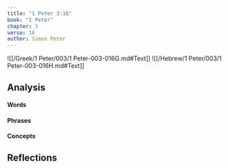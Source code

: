 ```yaml
---
title: "1 Peter 3:16"
book: "1 Peter"
chapter: 3
verse: 16
author: Simon Peter
---
```

![[/Greek/1 Peter/003/1 Peter-003-016G.md#Text]]
![[/Hebrew/1 Peter/003/1 Peter-003-016H.md#Text]]

## Analysis

#### Words

#### Phrases

#### Concepts

## Reflections

